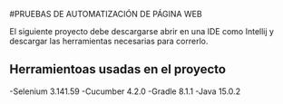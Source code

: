 #PRUEBAS DE AUTOMATIZACIÓN DE PÁGINA WEB

El siguiente proyecto debe descargarse abrir en una IDE como Intellij y descargar las herramientas necesarias para correrlo.

## **Herramientoas usadas en el proyecto**

-Selenium 3.141.59
-Cucumber 4.2.0
-Gradle 8.1.1
-Java 15.0.2
